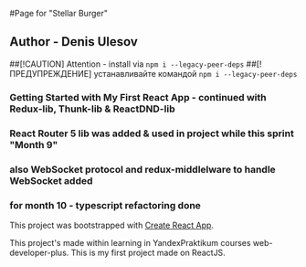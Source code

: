 #Page for "Stellar Burger"

## Author - Denis Ulesov

##[!CAUTION] Attention - install via `npm i --legacy-peer-deps` ##[!ПРЕДУПРЕЖДЕНИЕ] устанавливайте командой `npm i --legacy-peer-deps`

### Getting Started with My First React App - continued with Redux-lib, Thunk-lib & ReactDND-lib

### React Router 5 lib was added & used in project while this sprint "Month 9"

### also WebSocket protocol and redux-middlelware to handle WebSocket added

### for month 10 - typescript refactoring done

This project was bootstrapped with [Create React App](https://github.com/facebook/create-react-app).

This project's made within learning in YandexPraktikum courses web-developer-plus. This is my first project made on ReactJS.

